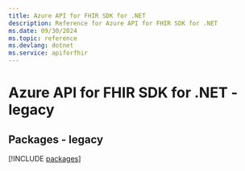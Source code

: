 ```yaml
---
title: Azure API for FHIR SDK for .NET
description: Reference for Azure API for FHIR SDK for .NET
ms.date: 09/30/2024
ms.topic: reference
ms.devlang: dotnet
ms.service: apiforfhir
---
```

# Azure API for FHIR SDK for .NET - legacy
## Packages - legacy
[!INCLUDE [packages](api-for-fhir-index.md)]